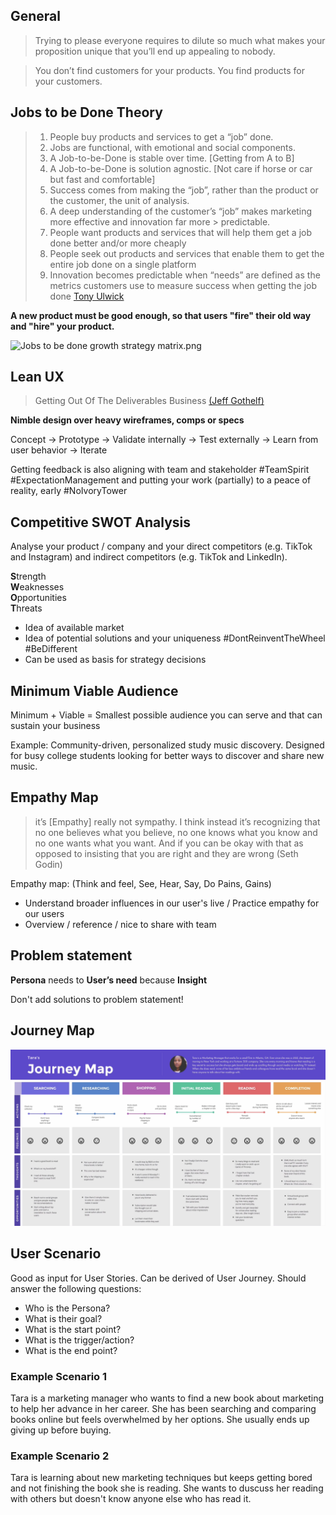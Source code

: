 ## General

> Trying to please everyone requires to dilute so much what makes your proposition unique that you’ll end up appealing to nobody.

> You don’t find customers for your products. You find products for your customers.

## Jobs to be Done Theory

> 1. People buy products and services to get a “job” done.
> 2. Jobs are functional, with emotional and social components.
> 3. A Job-to-be-Done is stable over time. [Getting from A to B]
> 4. A Job-to-be-Done is solution agnostic. [Not care if horse or car but fast and comfortable]
> 5. Success comes from making the “job”, rather than the product or the customer, the unit of analysis.
> 6. A deep understanding of the customer’s “job” makes marketing more effective and innovation far more > predictable.
> 7. People want products and services that will help them get a job done better and/or more cheaply
> 8. People seek out products and services that enable them to get the entire job done on a single platform
> 9. Innovation becomes predictable when “needs” are defined as the metrics customers use to measure success when getting the job done
> [Tony Ulwick](https://jobs-to-be-done.com/the-5-tenets-of-jobs-to-be-done-theory-ba58c3a093c1)

**A new product must be good enough, so that users "fire" their old way and "hire" your product.**

![Jobs to be done growth strategy matrix.png](JobsToBeDoneGrowthStrategyMatrix.png)

## Lean UX

> Getting Out Of The Deliverables Business [(Jeff Gothelf)](https://www.smashingmagazine.com/2011/03/lean-ux-getting-out-of-the-deliverables-business/)

**Nimble design over heavy wireframes, comps or specs**

Concept -> Prototype -> Validate internally -> Test externally -> Learn from user behavior -> Iterate

Getting feedback is also aligning with team and stakeholder #TeamSpirit #ExpectationManagement and putting your work (partially) to a peace of reality, early #NoIvoryTower 

## Competitive SWOT Analysis

Analyse your product / company and your direct competitors (e.g. TikTok and Instagram) and indirect competitors (e.g. TikTok and LinkedIn).

**S**trength <br>
**W**eaknesses <br>
**O**pportunities <br>
**T**hreats <br>

- Idea of available market
- Idea of potential solutions and your uniqueness #DontReinventTheWheel #BeDifferent 
- Can be used as basis for strategy decisions

## Minimum Viable Audience

Minimum + Viable = Smallest possible audience you can serve and that can sustain your business

Example: Community-driven, personalized study music discovery. Designed for busy college students looking for better ways to discover and share new music.

## Empathy Map

> it’s [Empathy] really not sympathy. I think instead it’s recognizing that no one believes what you believe, no one knows what you know and no one wants what you want. And if you can be okay with that as opposed to insisting that you are right and they are wrong (Seth Godin)

Empathy map: (Think and feel, See, Hear, Say, Do Pains, Gains)

- Understand broader influences in our user's live / Practice empathy for our users
- Overview / reference / nice to share with team

## Problem statement

**Persona** needs to **User’s need** because **Insight**

Don't add solutions to problem statement!

## Journey Map

![Journey Map](./assets/JourneyMap.png)

## User Scenario

Good as input for User Stories. Can be derived of User Journey. Should answer the following questions:

- Who is the Persona?
- What is their goal?
- What is the start point?
- What is the trigger/action?
- What is the end point?

### Example Scenario 1

Tara is a marketing manager who wants to find a new book about marketing to help her advance in her career. She has been searching and comparing books online but feels overwhelmed by her options. She usually ends up giving up before buying.

### Example Scenario 2

Tara is learning about new marketing techniques but keeps getting bored and not finishing the book she is reading. She wants to duscuss her reading with others but doesn't know anyone else who has read it.